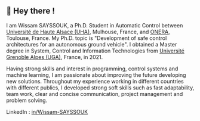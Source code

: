 
## 👋 Hey there ! 

I am Wissam SAYSSOUK, a Ph.D. Student in Automatic Control between [Université de Haute Alsace (UHA)](https://www.miam.crespim.uha.fr), Mulhouse, France, and [ONERA](https://www.onera.fr/fr/dtis), Toulouse, France. My Ph.D. topic is "Development of safe control architectures for an autonomous ground vehicle". I obtained a Master degree in System, Control and Information Technologies from [Université Grenoble Alpes (UGA)](https://master-eecs.univ-grenoble-alpes.fr/programme/master-2-miscit/), France, in 2021.

Having strong skills and interest in programming, control systems and machine learning, I am passionate about improving the future developing new solutions. 
Throughout my experience working in different countries with different publics, I developed strong soft skills such as fast adaptability, team work, clear and concise communication, project management and problem solving.


LinkedIn :  [in/Wissam-SAYSSOUK](https://www.linkedin.com/in/wissam-sayssouk/)
